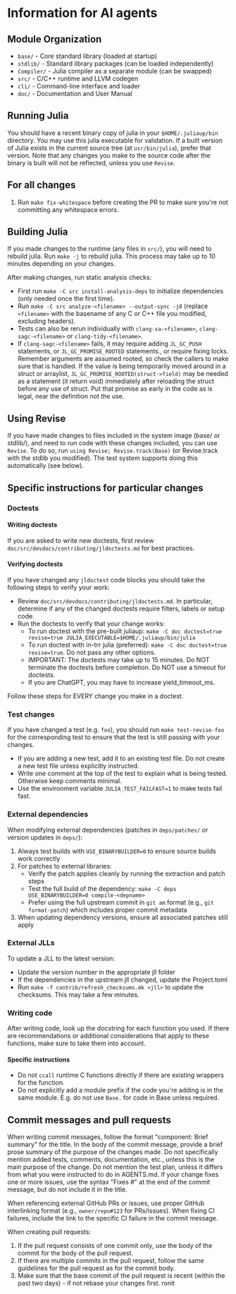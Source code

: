 # Information for AI agents

## Module Organization
- `base/` - Core standard library (loaded at startup)
- `stdlib/` - Standard library packages (can be loaded independently)
- `Compiler/` - Julia compiler as a separate module (can be swapped)
- `src/` - C/C++ runtime and LLVM codegen
- `cli/` - Command-line interface and loader
- `doc/` - Documentation and User Manual

## Running Julia

You should have a recent binary copy of julia in your `$HOME/.juliaup/bin` directory.
You may use this julia executable for validation.
If a built version of Julia exists in the current source tree (at `usr/bin/julia`),
prefer that version.
Note that any changes you make to the source code after the binary is built
will not be reflected, unless you use `Revise`.

## For all changes

1. Run `make fix-whitespace` before creating the PR to make sure you're not committing any whitespace errors.

## Building Julia

If you made changes to the runtime (any files in `src/`), you will need to rebuild
julia. Run `make -j` to rebuild julia. This process may take up to 10 minutes
depending on your changes.

After making changes, run static analysis checks:
  - First run `make -C src install-analysis-deps` to initialize dependencies (only needed once the first time).
  - Run `make -C src analyze-<filename> --output-sync -j8` (replace `<filename>` with the basename of any C or C++ file you modified, excluding headers).
  - Tests can also be rerun individually with `clang-sa-<filename>`, `clang-sagc-<filename>` or `clang-tidy-<filename>`.
  - If `clang-sagc-<filename>` fails, it may require adding `JL_GC_PUSH` statements, or `JL_GC_PROMISE_ROOTED` statements., or require fixing locks. Remember arguments are assumed rooted, so check the callers to make sure that is handled. If the value is being temporarily moved around in a struct or arraylist, `JL_GC_PROMISE_ROOTED(struct->field)` may be needed as a statement (it return void) immediately after reloading the struct before any use of struct. Put that promise as early in the code as is legal, near the definition not the use.

## Using Revise

If you have made changes to files included in the system image (base/ or stdlib/),
and need to run code with these changes included, you can use `Revise`.
To do so, run `using Revise; Revise.track(Base)` (or Revise.track with the stdlib you modified).
The test system supports doing this automatically (see below).

## Specific instructions for particular changes

### Doctests

#### Writing doctests

If you are asked to write new doctests, first review `doc/src/devdocs/contributing/jldoctests.md`
for best practices.

#### Verifying doctests
If you have changed any `jldoctest` code blocks you should take
the following steps to verify your work:
- Review `doc/src/devdocs/contributing/jldoctests.md`. In particular, determine
  if any of the changed doctests require filters, labels or setup code.
- Run the doctests to verify that your change works:
    - To run doctest with the pre-built juliaup: `make -C doc doctest=true  revise=true JULIA_EXECUTABLE=$HOME/.juliaup/bin/julia`
    - To run doctest with in-trr julia (preferred): `make -C doc doctest=true revise=true`. Do not pass any other options.
    - IMPORTANT: The doctests may take up to 15 minutes. Do NOT terminate the doctests before completion. Do NOT use a timeout for doctests.
    - If you are ChatGPT, you may have to increase yield_timeout_ms.

Follow these steps for EVERY change you make in a doctest.

### Test changes

If you have changed a test (e.g. `foo`), you should run `make test-revise-foo` for the
corresponding test to ensure that the test is still passing with your changes.
- If you are adding a new test, add it to an existing test file. Do not create a new test file unless explicitly instructed.
- Write one comment at the top of the test to explain what is being tested.
  Otherwise keep comments minimal.
- Use the environment variable `JULIA_TEST_FAILFAST=1` to make tests fail fast.

### External dependencies

When modifying external dependencies (patches in `deps/patches/` or version updates in `deps/`):

1. Always test builds with `USE_BINARYBUILDER=0` to ensure source builds work correctly
2. For patches to external libraries:
   - Verify the patch applies cleanly by running the extraction and patch steps
   - Test the full build of the dependency: `make -C deps USE_BINARYBUILDER=0 compile-<depname>`
   - Prefer using the full upstream commit in `git am` format (e.g., `git format-patch`) which includes proper commit metadata
3. When updating dependency versions, ensure all associated patches still apply

### External JLLs

To update a JLL to the latest version:
- Update the version number in the appropriate jll folder
- If the dependencies in the upstream jll changed, update the Project.toml
- Run `make -f contrib/refresh_checksums.mk <jll>` to update the checksums. This may take a few minutes.

### Writing code
After writing code, look up the docstring for each function you used. If there
are recommendations or additional considerations that apply to these functions,
make sure to take them into account.

#### Specific instructions
- Do not `ccall` runtime C functions directly if there are existing wrappers for the function.
- Do not explicitly add a module prefix if the code you're adding is in the same module. E.g. do not use `Base.` for code in Base unless required.

## Commit messages and pull requests

When writing commit messages, follow the format "component: Brief summary" for
the title. In the body of the commit message, provide a brief prose summary
of the purpose of the changes made. Do not specifically mention added tests, comments,
documentation, etc., unless this is the main purpose of the change. Do not mention
the test plan, unless it differs from what you were instructed to do in AGENTS.md.
If your change fixes one or more issues, use the syntax "Fixes #" at the end of the commit message, but do not include it in the title.

When referencing external GitHub PRs or issues, use proper GitHub interlinking format (e.g., `owner/repo#123` for PRs/issues).
When fixing CI failures, include the link to the specific CI failure in the commit message.

When creating pull requests:
1. If the pull request consists of one commit only, use the body of the commit for the body of the pull request.
2. If there are multiple commits in the pull request, follow the same guidelines for the pull request as for the commit body.
3. Make sure that the base commit of the pull request is recent (within the past two days) - if not rebase your changes first.
ronit
